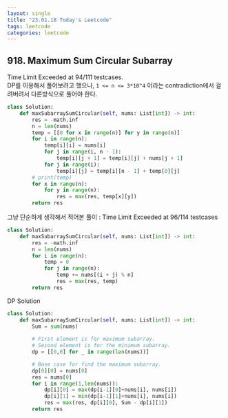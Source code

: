 ```yaml
---
layout: single
title: "23.01.18 Today's Leetcode"
tags: leetcode
categories: leetcode
---
```


## 918. Maximum Sum Circular Subarray

Time Limit Exceeded at 94/111 testcases.  
DP를 이용해서 풀어보려고 했으나, `1 <= n <= 3*10^4` 이라는 contradiction에서
걸려버려서 다른방식으로 풀어야 한다.

```python
class Solution:
    def maxSubarraySumCircular(self, nums: List[int]) -> int:
        res = -math.inf
        n = len(nums)
        temp = [[0 for x in range(n)] for y in range(n)]
        for i in range(n):
            temp[i][i] = nums[i]
            for j in range(i, n - 1):
                temp[i][j + 1] = temp[i][j] + nums[j + 1]
            for j in range(i):
                temp[i][j] = temp[i][n - 1] + temp[0][j]
        # print(temp)
        for x in range(n):
            for y in range(n):
                res = max(res, temp[x][y])
        return res
```

그냥 단순하게 생각해서 적어본 풀이 : Time Limit Exceeded at 96/114 testcases

```python
class Solution:
    def maxSubarraySumCircular(self, nums: List[int]) -> int:
        res = -math.inf
        n = len(nums)
        for i in range(n):
            temp = 0
            for j in range(n):
                temp += nums[(i + j) % n]
                res = max(res, temp)
        return res
```

DP Solution

```python
class Solution:
    def maxSubarraySumCircular(self, nums: List[int]) -> int:
        Sum = sum(nums)
        
        # First element is for maximum subarray.
        # Second element is for the minimum subarray.
        dp = [[0,0] for _ in range(len(nums))]

        # Base case for find the maximum subarray.
        dp[0][0] = nums[0]
        res = nums[0]
        for i in range(1,len(nums)):
            dp[i][0] = max(dp[i-1][0]+nums[i], nums[i])
            dp[i][1] = min(dp[i-1][1]+nums[i], nums[i])
            res = max(res, dp[i][0], Sum - dp[i][1])
        return res
```
